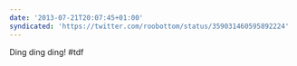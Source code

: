 ```yaml
---
date: '2013-07-21T20:07:45+01:00'
syndicated: 'https://twitter.com/roobottom/status/359031460595892224'
---
```

Ding ding ding! #tdf
